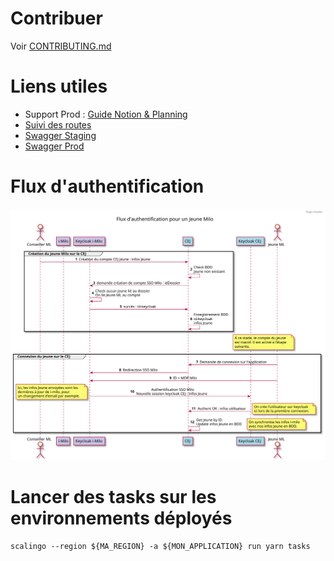 # Contribuer

Voir [CONTRIBUTING.md](docs/CONTRIBUTING.md)

# Liens utiles

- Support Prod : [Guide Notion & Planning](https://www.notion.so/fabnummas/Support-tech-c71a6222c7c54f8490060413c96471db)
- [Suivi des routes](https://docs.google.com/spreadsheets/d/1B_wcz8itdTZFzeOxE3u8MEcTb95Vc-75PwiiuzbkREs/edit#gid=2092898073)
- [Swagger Staging](https://api.pass-emploi.incubateur.net/documentation/)
- [Swagger Prod](https://api.pass-emploi.beta.gouv.fr/documentation/)

# Flux d'authentification

<img src="docs/diagrammes/authentification-flux.svg">

# Lancer des tasks sur les environnements déployés

    scalingo --region ${MA_REGION} -a ${MON_APPLICATION} run yarn tasks
